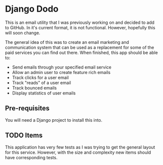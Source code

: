 # Django Dodo

This is an email utility that I was previously working on and decided to add to GitHub. In
it's current format, it is not functional. However, hopefully this will soon change.

The general idea of this was to create an email marketing and communication system that
can be used as a replacement for some of the paid services you can find out there. When finished,
this app should be able to:

- Send emails through your specified email service
- Allow an admin user to create feature rich emails 
- Track clicks for a user email
- Track "reads" of a user email
- Track bounced emails
- Display statistics of user emails


## Pre-requisites

You will need a Django project to install this into.


## TODO Items

This application has very few tests as I was trying to get the general layout
for this service. However, with the size and complexity new items should have
corresponding tests.
